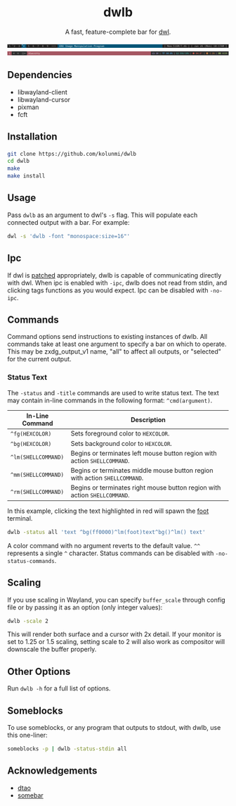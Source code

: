 <div align="center">
<h1>dwlb</h1>

A fast, feature-complete bar for [dwl](https://github.com/djpohly/dwl).

![screenshot 1](/screenshot1.png "screenshot 1")
![screenshot 2](/screenshot2.png "screenshot 2")
</div>

## Dependencies
* libwayland-client
* libwayland-cursor
* pixman
* fcft

## Installation
```bash
git clone https://github.com/kolunmi/dwlb
cd dwlb
make
make install
```

## Usage
Pass `dwlb` as an argument to dwl's `-s` flag. This will populate each connected output with a bar. For example:
```bash
dwl -s 'dwlb -font "monospace:size=16"'
```

## Ipc
If dwl is [patched](https://lists.sr.ht/~raphi/public-inbox/patches/39166) appropriately, dwlb is capable of communicating directly with dwl. When ipc is enabled with `-ipc`, dwlb does not read from stdin, and clicking tags functions as you would expect. Ipc can be disabled with `-no-ipc`.

## Commands
Command options send instructions to existing instances of dwlb. All commands take at least one argument to specify a bar on which to operate. This may be zxdg_output_v1 name, "all" to affect all outputs, or "selected" for the current output.

### Status Text
The `-status` and `-title` commands are used to write status text. The text may contain in-line commands in the following format: `^cmd(argument)`.

| In-Line Command     | Description                                                                 |
|---------------------|-----------------------------------------------------------------------------|
| `^fg(HEXCOLOR)`     | Sets foreground color to `HEXCOLOR`.                                        |
| `^bg(HEXCOLOR)`     | Sets background color to `HEXCOLOR`.                                        |
| `^lm(SHELLCOMMAND)` | Begins or terminates left mouse button region with action `SHELLCOMMAND`.   |
| `^mm(SHELLCOMMAND)` | Begins or terminates middle mouse button region with action `SHELLCOMMAND`. |
| `^rm(SHELLCOMMAND)` | Begins or terminates right mouse button region with action `SHELLCOMMAND`.  |

In this example, clicking the text highlighted in red will spawn the [foot](https://codeberg.org/dnkl/foot) terminal.
```bash
dwlb -status all 'text ^bg(ff0000)^lm(foot)text^bg()^lm() text'
```

A color command with no argument reverts to the default value. `^^` represents a single `^` character. Status commands can be disabled with `-no-status-commands`.

## Scaling
If you use scaling in Wayland, you can specify `buffer_scale` through config file or by passing it as an option (only integer values):
```bash
dwlb -scale 2
```
This will render both surface and a cursor with 2x detail. If your monitor is set to 1.25 or 1.5 scaling, setting scale to 2 will also work as compositor will downscale the buffer properly.

## Other Options
Run `dwlb -h` for a full list of options.

## Someblocks
To use someblocks, or any program that outputs to stdout, with dwlb, use this one-liner:
```bash
someblocks -p | dwlb -status-stdin all
```

## Acknowledgements
* [dtao](https://github.com/djpohly/dtao)
* [somebar](https://sr.ht/~raphi/somebar/)
